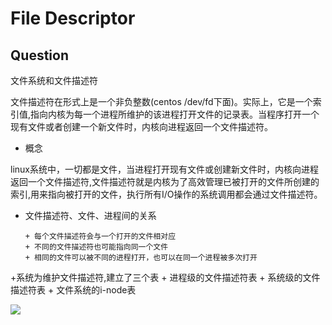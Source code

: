 # File Descriptor

## Question

文件系统和文件描述符

文件描述符在形式上是一个非负整数(centos /dev/fd下面)。实际上，它是一个索引值,指向内核为每一个进程所维护的该进程打开文件的记录表。当程序打开一个现有文件或者创建一个新文件时，内核向进程返回一个文件描述符。

+ 概念

linux系统中，一切都是文件，当进程打开现有文件或创建新文件时，内核向进程返回一个文件描述符,文件描述符就是内核为了高效管理已被打开的文件所创建的索引,用来指向被打开的文件，执行所有I/O操作的系统调用都会通过文件描述符。

+ 文件描述符、文件、进程间的关系

      + 每个文件描述符会与一个打开的文件相对应
      + 不同的文件描述符也可能指向同一个文件
      + 相同的文件可以被不同的进程打开，也可以在同一个进程被多次打开

+系统为维护文件描述符,建立了三个表
       + 进程级的文件描述符表
       + 系统级的文件描述符表
       + 文件系统的i-node表

   ![](https://imgconvert.csdnimg.cn/aHR0cHM6Ly9zZWdtZW50ZmF1bHQuY29tL2ltZy9iVk9YM2w_dz02MTkmaD0zMTI)